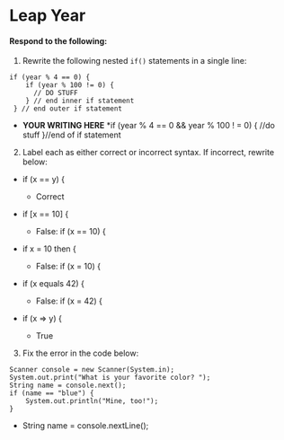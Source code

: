# Leap Year
#### Respond to the following:

1. Rewrite the following nested `if()` statements in a single line:
  ```
  if (year % 4 == 0) {
      if (year % 100 != 0) {
        // DO STUFF
      } // end inner if statement
   } // end outer if statement
  ```
  * **YOUR WRITING HERE**
    *if (year % 4 == 0 && year % 100 ! = 0) {
     //do stuff
    }//end of if statement

2. Label each as either correct or incorrect syntax. If incorrect, rewrite below:
  * if (x == y) {

    * Correct

  * if [x == 10] {

    * False: if (x == 10) {

  * if x = 10 then {

    * False: if (x = 10) {

  * if (x equals 42) {

    * False: if (x = 42) { 

  * if (x => y) {

    * True


3. Fix the error in the code below:

  ```
  Scanner console = new Scanner(System.in);
  System.out.print("What is your favorite color? ");
  String name = console.next();
  if (name == "blue") {
      System.out.println("Mine, too!");
  }
  ```

  * String name = console.nextLine();

